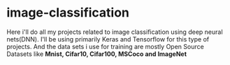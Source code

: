 # image-classification
Here i'll do all my projects related to image classification using deep neural nets(DNN).
I'll be using primarily Keras and Tensorflow for this type of projects.
And the data sets i use for training are mostly Open Source Datasets like **Mnist, Cifar10, Cifar100, MSCoco and ImageNet** 
